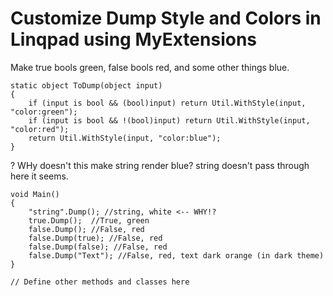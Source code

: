 ﻿# Customize Dump Style and Colors in Linqpad using MyExtensions

Make true bools green, false bools red, and some other things blue.

	static object ToDump(object input)
	{
		if (input is bool && (bool)input) return Util.WithStyle(input, "color:green");
		if (input is bool && !(bool)input) return Util.WithStyle(input, "color:red");
		return Util.WithStyle(input, "color:blue");
	}

? WHy doesn't this make string render blue? string doesn't pass through here it seems.

	void Main()
	{
		"string".Dump(); //string, white <-- WHY!?
		true.Dump();  //True, green
		false.Dump(); //False, red
		false.Dump(true); //False, red
		false.Dump(false); //False, red
		false.Dump("Text"); //False, red, text dark orange (in dark theme)
	}

	// Define other methods and classes here
